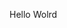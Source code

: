 Hello Wolrd





















































































































































































































































































































































































































































































































































































































































































































































































































































































































































































































































































































































































































































































































































































































































































































































































































































































































































































































































































































































































































































































































































































































































































































































































































































































































































































































































































































































































































































































































































































































































































































































































































































































































































































































































































































































































































































































































































































































































































































































































































































































































































































































































































































































































































































































































































































































































































































































